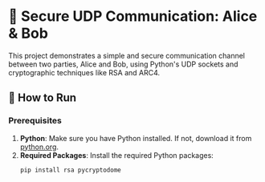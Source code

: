 # 🔐 Secure UDP Communication: Alice & Bob 

This project demonstrates a simple and secure communication channel between two parties, Alice and Bob, using Python's UDP sockets and cryptographic techniques like RSA and ARC4.

## 🚀 How to Run

### Prerequisites

1. **Python**: Make sure you have Python installed. If not, download it from [python.org](https://www.python.org/downloads/).
2. **Required Packages**: Install the required Python packages:
   ```bash
   pip install rsa pycryptodome
